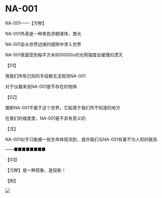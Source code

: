 # NA-001
NA-001——【污秽】

NA-001外表是一种黑色浓稠液体，畏光

NA-001会从世界边缘的缝隙中渗入世界

NA-001表面受到每平方米800000lx的光照强度会缓慢的湮灭

【01】

用我们所有已知的手段都无法观测NA-001

对于仪器来说NA-001是不存在的物体

【02】

推断NA-001不属于这个世界，它起源于我们所不知道的地方

在我们的维度里，NA-001是不具有意义的

【注】

NA-001似乎只能被一些生命体观测到，或许我们与NA-001有着不为人知的联系

 ——■■■■■■■■

【03】

【污秽】是一种现象，是投影！

【附】

![](https://cdn.nlark.com/yuque/0/2022/png/34150557/1667305187540-0c999f0b-72df-464a-9c0d-cca0d372cde7.png#)
